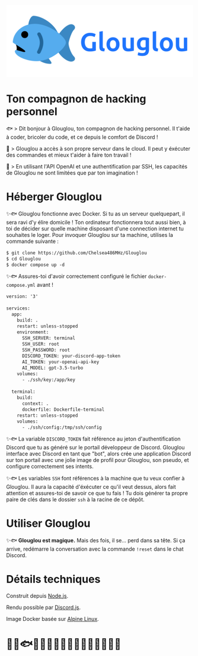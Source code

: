 ![Glouglou logo](logo.png)

# Ton compagnon de hacking personnel

🐟 > Dit bonjour à Glouglou, ton compagnon de hacking personnel. Il t'aide à coder, bricoler du code, et ce depuis le comfort de Discord !

🐠 > Glouglou a accès à son propre serveur dans le cloud. Il peut y éxécuter des commandes et mieux t'aider à faire ton travail !

🐡 > En utilisant l'API OpenAI et une authentification par SSH, les capacités de Glouglou ne sont limitées que par ton imagination !

# Héberger Glouglou

✨🐟 Glouglou fonctionne avec Docker. Si tu as un serveur quelquepart, il sera ravi d'y élire domicile ! Ton ordinateur fonctionnera tout aussi bien, à toi de décider sur quelle machine disposant d'une connection internet tu souhaites le loger. Pour invoquer Glouglou sur ta machine, utilises la commande suivante :

```
$ git clone https://github.com/Chelsea486MHz/Glouglou
$ cd Glouglou
$ docker compose up -d
```

✨🐟 Assures-toi d'avoir correctement configuré le fichier `docker-compose.yml` avant !


```
version: '3'

services:
  app:
    build: .
    restart: unless-stopped
    environment:
      SSH_SERVER: terminal
      SSH_USER: root
      SSH_PASSWORD: root
      DISCORD_TOKEN: your-discord-app-token
      AI_TOKEN: your-openai-api-key
      AI_MODEL: gpt-3.5-turbo
    volumes:
      - ./ssh/key:/app/key

  terminal:
    build:
      context: .
      dockerfile: Dockerfile-terminal
    restart: unless-stopped
    volumes:
      - ./ssh/config:/tmp/ssh/config
```

✨🐟 La variable `DISCORD_TOKEN` fait référence au jeton d'authentification Discord que tu as généré sur le portail développeur de Discord. Glouglou interface avec Discord en tant que "bot", alors crée une application Discord sur ton portail avec une jolie image de profil pour Glouglou, son pseudo, et configure correctement ses intents.

✨🐟 Les variables `SSH` font références à la machine que tu veux confier à Glouglou. Il aura la capacité d'éxécuter ce qu'il veut dessus, alors fait attention et assures-toi de savoir ce que tu fais ! Tu dois générer ta propre paire de clés dans le dossier `ssh` à la racine de ce dépôt.

# Utiliser Glouglou

✨🐟 **Glouglou est magique.** Mais des fois, il se... perd dans sa tête. Si ça arrive, redémarre la conversation avec la commande `!reset` dans le chat Discord.

# Détails techniques

Construit depuis [Node.js](https://nodejs.org/en).

Rendu possible par [Discord.js](https://discord.js.org/).

Image Docker basée sur [Alpine Linux](https://www.alpinelinux.org/).

# 🐡🐠🐟🐳🐋🦪🪼🐙🦑🦀🦞🐧🦭🐬🪸🦈